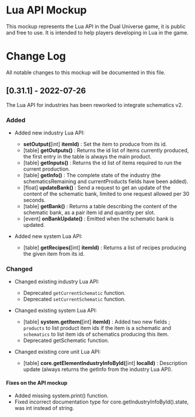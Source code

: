 # Lua API Mockup
This mockup represents the Lua API in the Dual Universe game, it is public and free to use.
It is intended to help players developing in Lua in the game.

# Change Log
All notable changes to this mockup will be documented in this file.
 
## [0.31.1] - 2022-07-26
 
The Lua API for industries has been reworked to integrate schematics v2.
 
### Added
 * Added new industry Lua API:
   * **setOutput(**[int] **itemId)** : Set the item to produce from its id.
   * [table] **getOutputs()** : Returns the id list of items currently produced, the first entry in the table is always the main product.
   * [table] **getInputs()** : Returns the id list of items required to run the current production.
   * [table] **getInfo()** : The complete state of the industry (the schematicsRemaining and currentProducts fields have been added).
   * [float] **updateBank()** : Send a request to get an update of the content of the schematic bank, limited to one request allowed per 30 seconds.
   * [table] **getBank()** : Returns a table describing the content of the schematic bank, as a pair item id and quantity per slot.
   * [event] **onBankUpdate()** : Emitted when the schematic bank is updated.

 * Added new system Lua API:
   * [table] **getRecipes(**[int] **itemId)** : Returns a list of recipes producing the given item from its id.
 
### Changed
 * Changed existing industry Lua API:
   * Deprecated `getCurrentSchematic` function.
   * Deprecated `setCurrentSchematic` function.
   
 * Changed existing system Lua API:
   * [table] **system.getItem(**[int] **itemId)** : Added two new fields ; `products` to list product item ids if the item is a schematic and `schematics` to list item ids of schematics producing this item.
   * Deprecated getSchematic function.
   
 * Changed existing core unit Lua API:
   * [table] **core.getElementIndustryInfoById(**[int] **localId)** : Description update (always returns the getInfo from the industry Lua API).

#### Fixes on the API mockup
 * Added missing system.print() function.
 * Fixed incorrect documentation type for core.getIndustryInfoById().state, was int instead of string.
